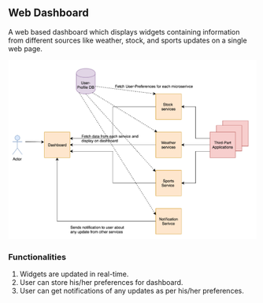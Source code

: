## Web Dashboard

A web based dashboard which displays widgets containing information from different sources like weather, stock, and sports updates on a single web page.

![](https://github.com/airavata-courses/alpha/blob/6864ff2b59e7be9b011a6d866edf0d00a96fdc5d/napkin_diagram.png)

### Functionalities

1.	Widgets are updated in real-time. 
2.	User can store his/her preferences for dashboard. 
3.	User can get notifications of any updates as per his/her preferences.